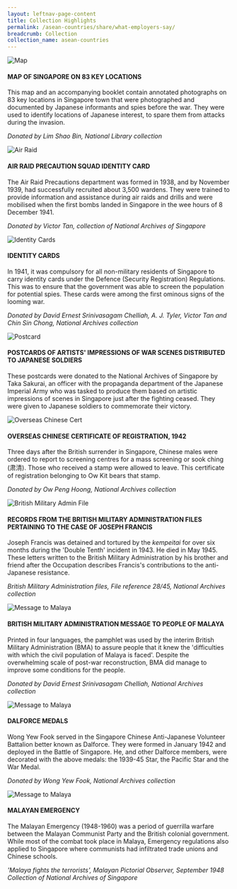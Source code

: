 ```yaml
---
layout: leftnav-page-content
title: Collection Highlights
permalink: /asean-countries/share/what-employers-say/
breadcrumb: Collection
collection_name: asean-countries
---
```


![Map](/images/formerford/map.jpg)

#### MAP OF SINGAPORE ON 83 KEY LOCATIONS

This map and an accompanying booklet contain annotated photographs on 83 key locations in Singapore town that were photographed and documented by Japanese informants and spies before the war. They were used to identify locations of Japanese interest, to spare them from attacks during the invasion.

*Donated by Lim Shao Bin, National Library collection*





![Air Raid](/images/formerford/airraid.jpg)

#### AIR RAID PRECAUTION SQUAD IDENTITY CARD 

The Air Raid Precautions department was formed in 1938, and by November 1939, had successfully recruited about 3,500 wardens. They were trained to provide information and assistance during air raids and drills and were mobilised when the first bombs landed in Singapore in the wee hours of 8 December 1941.

*Donated by Victor Tan, collection of National Archives of Singapore*





![Identity Cards](/images/formerford/identitycards.jpg)

#### IDENTITY CARDS 

In 1941, it was compulsory for all non-military residents of Singapore to carry identity cards under the Defence (Security Registration) Regulations. This was to ensure that the government was able to screen the population for potential spies. These cards were among the first ominous signs of the looming war.

*Donated by David Ernest Srinivasagam Chelliah, A. J. Tyler, Victor Tan and Chin Sin Chong, National Archives collection*





![Postcard](/images/formerford/postcard.jpg)

#### POSTCARDS OF ARTISTS' IMPRESSIONS OF WAR SCENES DISTRIBUTED TO JAPANESE SOLDIERS

These postcards were donated to the National Archives of Singapore by Taka Sakurai, an officer with the propaganda department of the Japanese Imperial Army who was tasked to produce them based on artistic impressions of scenes in Singapore just after the fighting ceased. They were given to Japanese soldiers to commemorate their victory.





![Overseas Chinese Cert](/images/formerford/overseaschinesecert.jpg)

#### OVERSEAS CHINESE CERTIFICATE OF REGISTRATION, 1942

Three days after the British surrender in Singapore, Chinese males were ordered to report to screening centres for a mass screening or sook ching (肃清). Those who received a stamp were allowed to leave. This certificate of registration belonging to Ow Kit bears that stamp.

*Donated by Ow Peng Hoong, National Archives collection*





![British Military Admin File](/images/formerford/militaryadminfile.jpg)

#### RECORDS FROM THE BRITISH MILITARY ADMINISTRATION FILES PERTAINING TO THE CASE OF JOSEPH FRANCIS

Joseph Francis was detained and tortured by the *kempeitai* for over six months during the 'Double Tenth' incident in 1943. He died in May 1945. These letters written to the British Military Administration by his brother and friend after the Occupation describes Francis's contributions to the anti-Japanese resistance.

*British Military Administration files, File reference 28/45, National Archives collection*





![Message to Malaya](/images/formerford/msgmalaya.jpg)

#### BRITISH MILITARY ADMINISTRATION MESSAGE TO PEOPLE OF MALAYA

Printed in four languages, the pamphlet was used by the interim British Military Administration (BMA) to assure people that it knew the 'difficulties with which the civil population of Malaya is faced'. Despite the overwhelming scale of post-war reconstruction, BMA did manage to improve some conditions for the people.

*Donated by David Ernest Srinivasagam Chelliah, National Archives collection*





![Message to Malaya](/images/formerford/medals.jpg)

#### DALFORCE MEDALS

Wong Yew Fook served in the Singapore Chinese Anti-Japanese Volunteer Battalion better known as Dalforce. They were formed in January 1942 and deployed in the Battle of Singapore. He, and other Dalforce members, were decorated with the above medals: the 1939-45 Star, the Pacific Star and the War Medal.

*Donated by Wong Yew Fook, National Archives collection*





![Message to Malaya](/images/formerford/malayanemergency.jpg)

#### MALAYAN EMERGENCY

The Malayan Emergency (1948-1960) was a period of guerrilla warfare between the Malayan Communist Party and the British colonial government. While most of the combat took place in Malaya, Emergency regulations also applied to Singapore where communists had infiltrated trade unions and Chinese schools.

*'Malaya fights the terrorists', Malayan Pictorial Observer, September 1948 Collection of National Archives of Singapore*